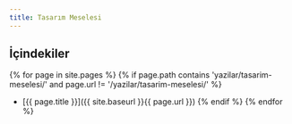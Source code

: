 ```yaml
---
title: Tasarım Meselesi
---
```


## İçindekiler

{% for page in site.pages %}
  {% if page.path contains 'yazilar/tasarim-meselesi/' and page.url != '/yazilar/tasarim-meselesi/' %}
  - [{{ page.title }}]({{ site.baseurl }}{{ page.url }})
  {% endif %}
{% endfor %}
